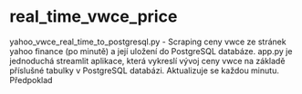 # real_time_vwce_price
yahoo_vwce_real_time_to_postgresql.py - Scraping ceny vwce ze stránek yahoo finance (po minutě) a její uložení do PostgreSQL databáze.
app.py je jednoduchá streamlit aplikace, která vykreslí vývoj ceny vwce na základě příslušné tabulky v PostgreSQL databázi. Aktualizuje se každou minutu.
Předpoklad

